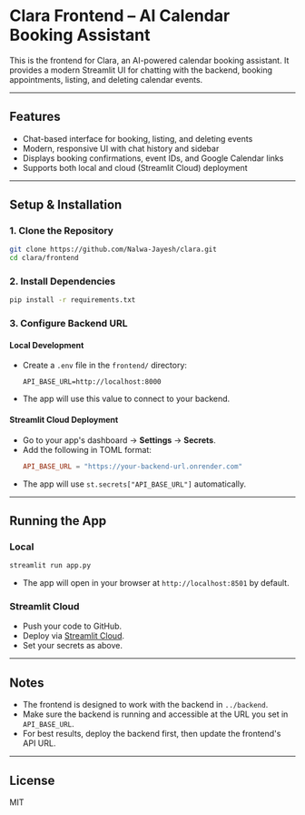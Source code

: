 # Clara Frontend – AI Calendar Booking Assistant

This is the frontend for Clara, an AI-powered calendar booking assistant. It provides a modern Streamlit UI for chatting with the backend, booking appointments, listing, and deleting calendar events.

---

## Features
- Chat-based interface for booking, listing, and deleting events
- Modern, responsive UI with chat history and sidebar
- Displays booking confirmations, event IDs, and Google Calendar links
- Supports both local and cloud (Streamlit Cloud) deployment

---

## Setup & Installation

### 1. Clone the Repository
```bash
git clone https://github.com/Nalwa-Jayesh/clara.git
cd clara/frontend
```

### 2. Install Dependencies
```bash
pip install -r requirements.txt
```

### 3. Configure Backend URL

#### Local Development
- Create a `.env` file in the `frontend/` directory:
  ```
  API_BASE_URL=http://localhost:8000
  ```
- The app will use this value to connect to your backend.

#### Streamlit Cloud Deployment
- Go to your app's dashboard → **Settings** → **Secrets**.
- Add the following in TOML format:
  ```toml
  API_BASE_URL = "https://your-backend-url.onrender.com"
  ```
- The app will use `st.secrets["API_BASE_URL"]` automatically.

---

## Running the App

### Local
```bash
streamlit run app.py
```
- The app will open in your browser at `http://localhost:8501` by default.

### Streamlit Cloud
- Push your code to GitHub.
- Deploy via [Streamlit Cloud](https://share.streamlit.io/).
- Set your secrets as above.

---

## Notes
- The frontend is designed to work with the backend in `../backend`.
- Make sure the backend is running and accessible at the URL you set in `API_BASE_URL`.
- For best results, deploy the backend first, then update the frontend's API URL.

---

## License
MIT 